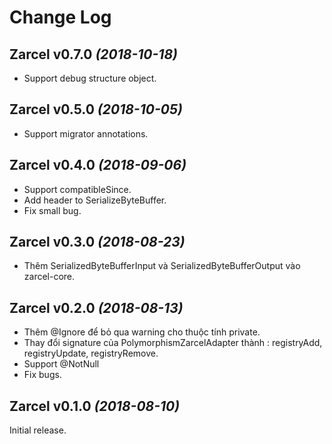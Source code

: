 Change Log
==========
Zarcel v0.7.0 *(2018-10-18)*
----------------------------
* Support debug structure object.

Zarcel v0.5.0 *(2018-10-05)*
----------------------------
* Support migrator annotations.

Zarcel v0.4.0 *(2018-09-06)*
----------------------------
* Support compatibleSince.
* Add header to SerializeByteBuffer.
* Fix small bug.

Zarcel v0.3.0 *(2018-08-23)*
----------------------------
* Thêm SerializedByteBufferInput và SerializedByteBufferOutput vào zarcel-core.

Zarcel v0.2.0 *(2018-08-13)*
----------------------------
* Thêm @Ignore để bỏ qua warning cho thuộc tính private.
* Thay đổi signature của PolymorphismZarcelAdapter thành : registryAdd, registryUpdate, registryRemove.
* Support @NotNull
* Fix bugs.

Zarcel v0.1.0 *(2018-08-10)*
----------------------------

Initial release.